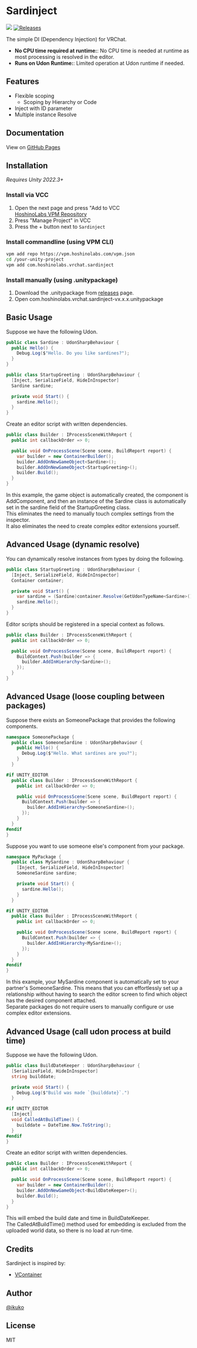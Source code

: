 # Sardinject

![](https://img.shields.io/badge/unity-2022.3+-000.svg)
[![Releases](https://img.shields.io/github/release/hoshinolabs-vrchat/Sardinject.svg)](https://github.com/hoshinolabs-vrchat/Sardinject/releases)

The simple DI (Dependency Injection) for VRChat.

- **No CPU time required at runtime:**: No CPU time is needed at runtime as most processing is resolved in the editor.
- **Runs on Udon Runtime:**: Limited operation at Udon runtime if needed.

## Features

- Flexible scoping
  - Scoping by Hierarchy or Code
- Inject with ID parameter
- Multiple instance Resolve

## Documentation

View on [GitHub Pages](https://sardinject.github.io)

## Installation

*Requires Unity 2022.3+*

### Install via VCC

1. Open the next page and press "Add to VCC  
  [HoshinoLabs VPM Repository](https://vpm.hoshinolabs.com/)
2. Press "Manage Project" in VCC
3. Press the + button next to `Sardinject`

### Install commandline (using VPM CLI)

```bash
vpm add repo https://vpm.hoshinolabs.com/vpm.json
cd /your-unity-project
vpm add com.hoshinolabs.vrchat.sardinject
```

### Install manually (using .unitypackage)

1. Download the .unitypackage from [releases](https://github.com/hoshinolabs-vrchat/Sardinject/releases) page.
2. Open com.hoshinolabs.vrchat.sardinject-vx.x.x.unitypackage

## Basic Usage

Suppose we have the following Udon.

```csharp
public class Sardine : UdonSharpBehaviour {
  public Hello() {
    Debug.Log($"Hello. Do you like sardines?");
  }
}
```

```csharp
public class StartupGreeting : UdonSharpBehaviour {
  [Inject, SerializeField, HideInInspector]
  Sardine sardine;

  private void Start() {
    sardine.Hello();
  }
}
```

Create an editor script with written dependencies.

```csharp
public class Builder : IProcessSceneWithReport {
  public int callbackOrder => 0;

  public void OnProcessScene(Scene scene, BuildReport report) {
    var builder = new ContainerBuilder();
    builder.AddOnNewGameObject<Sardine>();
    builder.AddOnNewGameObject<StartupGreeting>();
    builder.Build();
  }
}
```

In this example, the game object is automatically created, the component is AddComponent, and then an instance of the Sardine class is automatically set in the sardine field of the StartupGreeting class.  
This eliminates the need to manually touch complex settings from the inspector.  
It also eliminates the need to create complex editor extensions yourself.

## Advanced Usage (dynamic resolve)

You can dynamically resolve instances from types by doing the following.

```csharp
public class StartupGreeting : UdonSharpBehaviour {
  [Inject, SerializeField, HideInInspector]
  Container container;

  private void Start() {
    var sardine = (Sardine)container.Resolve(GetUdonTypeName<Sardine>());
    sardine.Hello();
  }
}
```

Editor scripts should be registered in a special context as follows.

```csharp
public class Builder : IProcessSceneWithReport {
  public int callbackOrder => 0;

  public void OnProcessScene(Scene scene, BuildReport report) {
    BuildContext.Push(builder => {
      builder.AddInHierarchy<Sardine>();
    });
  }
}
```

## Advanced Usage (loose coupling between packages)

Suppose there exists an SomeonePackage that provides the following components.

```csharp
namespace SomeonePackage {
  public class SomeoneSardine : UdonSharpBehaviour {
    public Hello() {
      Debug.Log($"Hello. What sardines are you?");
    }
  }

#if UNITY_EDITOR
  public class Builder : IProcessSceneWithReport {
    public int callbackOrder => 0;

    public void OnProcessScene(Scene scene, BuildReport report) {
      BuildContext.Push(builder => {
        builder.AddInHierarchy<SomeoneSardine>();
      });
    }
  }
#endif
}
```

Suppose you want to use someone else's component from your package.

```csharp
namespace MyPackage {
  public class MySardine : UdonSharpBehaviour {
    [Inject, SerializeField, HideInInspector]
    SomeoneSardine sardine;

    private void Start() {
      sardine.Hello();
    }
  }

#if UNITY_EDITOR
  public class Builder : IProcessSceneWithReport {
    public int callbackOrder => 0;

    public void OnProcessScene(Scene scene, BuildReport report) {
      BuildContext.Push(builder => {
        builder.AddInHierarchy<MySardine>();
      });
    }
  }
#endif
}
```

In this example, your MySardine component is automatically set to your partner's SomeoneSardine.
This means that you can effortlessly set up a relationship without having to search the editor screen to find which object has the desired component attached.  
Separate packages do not require users to manually configure or use complex editor extensions.

## Advanced Usage (call udon process at build time)

Suppose we have the following Udon.

```csharp
public class BuildDateKeeper : UdonSharpBehaviour {
  [SerializeField, HideInInspector]
  string builddate;

  private void Start() {
    Debug.Log($"Build was made `{builddate}`.")
  }

#if UNITY_EDITOR
  [Inject]
  void CalledAtBuildTime() {
    builddate = DateTime.Now.ToString();
  }
#endif
}
```

Create an editor script with written dependencies.

```csharp
public class Builder : IProcessSceneWithReport {
  public int callbackOrder => 0;

  public void OnProcessScene(Scene scene, BuildReport report) {
    var builder = new ContainerBuilder();
    builder.AddOnNewGameObject<BuildDateKeeper>();
    builder.Build();
  }
}
```

This will embed the build date and time in BuildDateKeeper.  
The CalledAtBuildTime() method used for embedding is excluded from the uploaded world data, so there is no load at run-time.

## Credits

Sardinject is inspired by:

- [VContainer](https://github.com/hadashiA/VContainer)

## Author

[@ikuko](https://twitter.com/magi_ikuko)

## License

MIT

